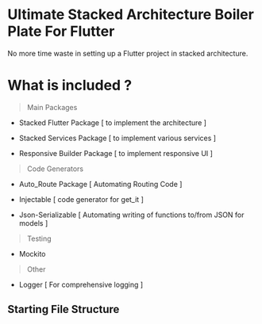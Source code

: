 # Ultimate Stacked Architecture Boiler Plate For Flutter

No more time waste in setting up a Flutter project in stacked architecture. 

# What is included ?

> Main Packages

- Stacked Flutter Package [ to implement the architecture ]

- Stacked Services Package [ to implement various services ]

- Responsive Builder Package [ to implement responsive UI ]

> Code Generators

- Auto_Route Package [ Automating Routing Code ]

- Injectable [ code generator for get_it ]

- Json-Serializable [ Automating writing of functions to/from JSON for models ]

> Testing

- Mockito 

> Other

- Logger [ For comprehensive logging ]

## Starting File Structure

```

```
